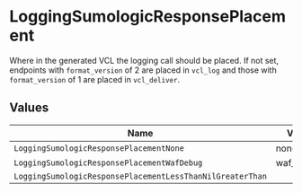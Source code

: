 # LoggingSumologicResponsePlacement

Where in the generated VCL the logging call should be placed. If not set, endpoints with `format_version` of 2 are placed in `vcl_log` and those with `format_version` of 1 are placed in `vcl_deliver`.



## Values

| Name                                                      | Value                                                     |
| --------------------------------------------------------- | --------------------------------------------------------- |
| `LoggingSumologicResponsePlacementNone`                   | none                                                      |
| `LoggingSumologicResponsePlacementWafDebug`               | waf_debug                                                 |
| `LoggingSumologicResponsePlacementLessThanNilGreaterThan` | <nil>                                                     |